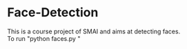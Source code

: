 # Face-Detection
This is a course project of SMAI and aims at detecting faces.
<br>
To run "python faces.py <image-file-name>"